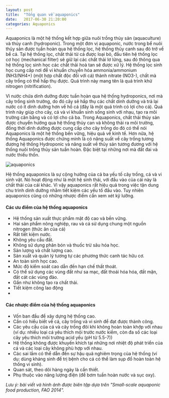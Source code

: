 ```yaml
---
layout: post
title:  "Tổng quan về aquaponics"
date:   2017-06-30 21:20:00
categories: Aquaponics
---
```


Aquaponics là một hệ thống kết hợp giữa nuôi trồng thủy sản (aquaculture) và thủy canh (hydroponic). Trong một đơn vị aquaponic, nước trong bể nuôi thủy sản được tuần hoàn qua hệ thống lọc, hệ thống thủy canh sau đó trở về bể cá. Tại hệ thống lọc, chất thải từ cá được loại bỏ, đầu tiên hệ thống lọc cơ học (mechanical filter) sẽ giữ lại các chất thải lơ lửng, sau đó thông qua hệ thống lọc sinh học các chất thải hoà tan sẽ được xử lý. Hệ thống lọc sinh học cung cấp nơi để vi khuẩn chuyển hóa ammonia/ammonium (NH3/NH4+) (một hợp chất độc đối với cá) thành nitrate (NO3-), chất mà cây trồng có thể hấp thụ được. Quá trình này mang tên là quá trình khử nitrogen (nitrification).

Vì nước chứa dinh dưỡng được tuần hoàn qua hệ thống hydroponics, nơi mà cây trồng sinh trưởng, do đó cây sẽ hấp thụ các chất dinh dưỡng và trả lại nước có ít dinh dưỡng hơn về hồ cá (đây là một quá trình có lợi cho cá). Quá trình này giúp cho cây, cá và vi khuẩn sinh sống sinh với nhau, tạo ra môi trường cân bằng và có lợi cho cả ba. Trong Aquaponics, chất thải thủy sản được chuyển hướng qua hệ thống thủy can và không thải ra môi trường, đồng thời dinh dưỡng được cung cấp cho cây trồng do đó có thể nói Aquaponics là một hệ thống bền vững, hiệu quả về kinh tế. Hơn nữa, hệ thống Aquaponics được chứng minh là có năng suất về cây trồng tương đương hệ thống Hydroponic và năng suất về thủy sản tương đương với hệ thống nuôi trồng thủy sản tuần hoàn. Đặc biệt tại những nơi mà đất đai và nước thiếu thốn.

![aquaponics](http://i.imgur.com/QqPXLLI.png)

Hệ thống aquaponics là sự cộng hưởng của cả ba yếu tố cây trồng, cá và vi sinh vật. Nó hoạt động như là một hệ sinh thái, với đầu vào của cái này là chất thải của cái khác. Vì vậy aquaponics rất hiệu quả trong việc tận dung chu trình dinh dưỡng nhằm tiết kiệm các yếu tố đầu vào. Tuy nhiên aquaponics cũng có những nhược điểm cần xem xét kỹ lưỡng.

#### Các ưu điểm của hệ thống aquaponics

* Hệ thống sản xuất thực phẩm mật độ cao và bền vững.
* Hai sản phẩm nông nghiệp, rau và cá sử dụng chung một nguồn nitrogen (thức ăn của cá)
* Rất tiết kiệm nước.
* Không yêu cầu đất.
* Không sử dụng phân bón và thuốc trừ sâu hóa học.
* Sản lượng và chất lượng cao.
* Sản xuất và quản lý tương tự các phương thức canh tác hữu cơ.
* An toàn sinh học cao.
* Mức độ kiểm soát cao dẫn đến hạn chế thất thoát.
* Có thể sử dụng các vùng đất như sa mạc, đất thoái hóa hóa, đất mặn, đất cát các vùng đảo.
* Gần như không tạo ra chất thải.
* Tiết kiệm công lao động
*

#### Các nhược điểm của hệ thống aquaponics

* Vốn ban đầu để xây dựng hệ thống cao.
* Cần có hiểu biết về cá, cây trồng và vi sinh để đạt được thành công.
* Các yêu cầu của cá và cây trồng đôi khi không hoàn toàn khớp với nhau (ví dụ: nhiều loại cá yêu thích môi trước nước kiềm, còn đa số các loại cây yêu thích môi trường acid yếu (pH từ 5.5-7))
* Hệ thống không được khuyến khích tại những nơi nhiệt độ phát triển của cá và các loại cây không phù hợp với nhau.
* Các sai lầm có thể dẫn đến sự hậu quả nghiêm trọng của hệ thống (ví dụ: dùng kháng sinh để trị bệnh cho cá có thể làm sụp đổ hoàn toàn hệ thống vi sinh).
* Quan sát, theo dõi hàng ngày là cần thiết.
* Phụ thuộc vào năng lượng điện (để bơm tuần hoàn nước và sục oxy).



*Lưu ý: bài viết và hình ảnh được biên tập dựa trên "Small-scale aquaponic food production, FAO 2014".*
